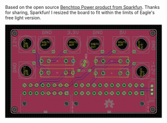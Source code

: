 Based on the open source [Benchtop Power product from Sparkfun](https://www.sparkfun.com/products/12867). Thanks for sharing, Sparkfun! I resized the board to fit within the limits of Eagle's free light version.

![EAGLE screenshot of board](https://raw.githubusercontent.com/dustMason/Apple-G5-PSU-Benchtop-Power-Supply-Breakout/master/image.png)
